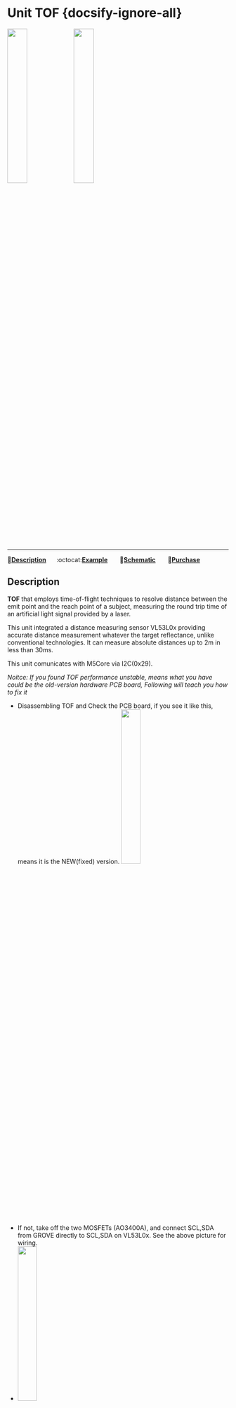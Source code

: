 # Unit TOF {docsify-ignore-all}

<img src="assets/img/product_pics/unit/tof/unit_tof_01.jpg" width="30%" height="30%"><img src="assets/img/product_pics/unit/tof/unit_tof_02.jpg" width="30%" height="30%">

***

:memo:**[Description](#Description)**&nbsp;&nbsp;&nbsp;&nbsp;&nbsp;&nbsp;:octocat:**[Example](#Example)**&nbsp;&nbsp;&nbsp;&nbsp;&nbsp;&nbsp; :electric_plug:**[Schematic](#Schematic)** &nbsp;&nbsp;&nbsp;&nbsp;&nbsp;&nbsp;🛒**[Purchase](https://www.aliexpress.com/store/product/M5Stack-Official-ToF-Unit-VL53L0X-Time-of-Flight-ToF-Laser-Ranging-Sensor-Breakout-Laser-Distance-Sensor/3226069_32949310300.html?spm=a2g1x.12024536.productList_5885013.pic_3)**

## Description

**TOF** that employs time-of-flight techniques to resolve distance between the emit point and the reach point of a subject, measuring the round trip time of an artificial light signal provided by a laser.

This unit integrated a distance measuring sensor VL53L0x providing accurate distance measurement whatever the target reflectance, unlike conventional technologies. It can measure absolute distances up to 2m in less than 30ms.

This unit comunicates with M5Core via I2C(0x29).


*Noitce: If you found TOF performance unstable, means what you have could be the old-version hardware PCB board, Following will teach you how to fix it*

- Disassembling TOF and Check the PCB board, if you see it like this, means it is the NEW(fixed) version. 
  <img src="assets/img/product_pics/unit/tof/unit_tof_05.jpg" width="30%" height="30%">
- If not, take off the two MOSFETs (AO3400A), and connect SCL,SDA from GROVE directly to SCL,SDA on VL53L0x. See the above picture for wiring.
- <img src="assets/img/product_pics/unit/tof/unit_tof_sch_02.jpg" width="30%" height="30%">
- In this case, make sure you use the 3.3V on SDA and SCL, M5Core GROVE provide 3.3V to data pins, 5V to power pin. only 3.3v allowed on VL53L0x.


## Product Features

-  High precision
-  Measure absolute distances up to 2m
-  The wavelength of laser: 940nm
- Program Platform: Arduino, UIFlo(Blockly, Python)
- Two Lego-compatible holes

## Include

- 1x ToF Unit
- 1x Grove Cable

## APPLICATION

-  1D gesture recognition
-  Laser Ranging
-  3D structured light imaging（3D sensing）
-  Camera assist (ultra fast autofocus and depth of field)

## Related Link

- **[Offical Video](https://www.youtube.com/channel/UCozgFVglWYQXbvTmGyS739w)**

- **[Forum](http://forum.m5stack.com/)**

-  **Datasheet** - [VL53L0X](https://pdf1.alldatasheet.com/datasheet-pdf/view/948120/STMICROELECTRONICS/VL53L0X.html)

## Example

### Mini Burner

>1.Mini Burner is a simple and fast program burner, and each product page has a product-related case program for Mini Burner.
[Click here to download](https://m5stack.oss-cn-shenzhen.aliyuncs.com/MiniBurner/Unit/MiniBurner_TOF_VL53L0X.exe)

>2.After downloading the software, double-click to run the application, connect the M5 device to the computer via the data cable, select the port parameters, and click **"Burn"** to start burning.

!>3.The CP210X (USB driver) needs to be installed before the Mini Burner is burned. [Click here to view the driver installation tutorial](en/related_documents/establish_serial_connection)

### 1. Arduino IDE

*The below code is incomplete(just for usage). If you want the complete code, please click [here](https://github.com/m5stack/M5-ProductExampleCodes/tree/master/Unit/TOF/Arduino).*

```arduino
#include <M5Stack.h>
#include <Wire.h>

#define ToF_ADDR 0x29//the iic address of tof

#define SYSRANGE_START  0x00
#define RESULT_RANGE_STATUS 0x14
#define ToF_ADDR 0x29   //the IIC address of ToF

// declaration
uint16_t dist=0;

// initialization
M5.begin();
Wire.begin();// join i2c bus (address optional for master)

// read data
write_byte_data_at(VL53L0X_REG_SYSRANGE_START, 0x01);
read_block_data_at(VL53L0X_REG_RESULT_RANGE_STATUS, 12);//read 12 bytes once
// get distance
dist = makeuint16(gbuf[11], gbuf[10]);//split distance data to variable "dist"
```

### 2. UIFlow

*If you want the complete code, please click [here](https://github.com/m5stack/M5-ProductExampleCodes/tree/master/Unit/TOF/UIFlow).*

<img src="assets/img/product_pics/unit/unit_example/TOF/example_unit_tof_01.png">

## Schematic

[TOF](https://github.com/m5stack/M5-Schematic/blob/master/Units/UNIT_TOF.pdf)
<img src="assets/img/product_pics/unit/tof/unit_tof_sch_01.jpg">

### PinMap

<table>
 <tr><td>M5Core(GROVE A)</td><td>GPIO22</td><td>GPIO21</td><td>5V</td><td>GND</td></tr>
 <tr><td>TOF Unit</td><td>SCL</td><td>SDA</td><td>5V</td><td>GND</td></tr>
</table>